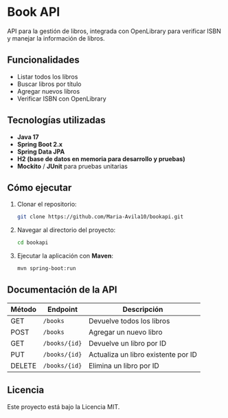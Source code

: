 # Book API

API para la gestión de libros, integrada con OpenLibrary para verificar ISBN y manejar la información de libros.

## Funcionalidades
- Listar todos los libros
- Buscar libros por título
- Agregar nuevos libros
- Verificar ISBN con OpenLibrary

## Tecnologías utilizadas
- **Java 17**
- **Spring Boot 2.x**
- **Spring Data JPA**
- **H2 (base de datos en memoria para desarrollo y pruebas)**
- **Mockito** / **JUnit** para pruebas unitarias

## Cómo ejecutar
1. Clonar el repositorio:
   ```bash
   git clone https://github.com/Maria-Avila10/bookapi.git
   ```
2. Navegar al directorio del proyecto:
   ```bash
   cd bookapi
   ```
3. Ejecutar la aplicación con **Maven**:
   ```bash
   mvn spring-boot:run
   ```

## Documentación de la API
| Método | Endpoint       | Descripción                         |
|--------|----------------|-------------------------------------|
| GET    | `/books`       | Devuelve todos los libros           |
| POST   | `/books`       | Agregar un nuevo libro              |
| GET    | `/books/{id}`  | Devuelve un libro por ID            |
| PUT    | `/books/{id}`  | Actualiza un libro existente por ID |
| DELETE | `/books/{id}`  | Elimina un libro por ID             |
## Licencia
Este proyecto está bajo la Licencia MIT.